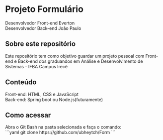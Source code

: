
<h1>Projeto Formulário </h1> 

<p>Desenvolvedor Front-end Everton <br>
   Desenvolvedor Back-end João Paulo
</p>

<h2>Sobre este repositório</h2>
<p>Este repositório tem como objetivo guardar um projeto pessoal com Front-end e Back-end dos graduandos em Análise e Desenvolvimento de Sistemas - IFBA Campus Irecê</p>

<h2>Conteúdo</h2>
<p>Front-end: HTML, CSS e JavaScript <br>
   Back-end: Spring boot ou Node.js(futuramente)
</p>

<h2>Como acessar</h2>
<p>Abra o Git Bash na pasta selecionada e faça o comando: <br>
   ```yaml
   git clone https://github.com/ubheytch/Form
   ```
</p>
